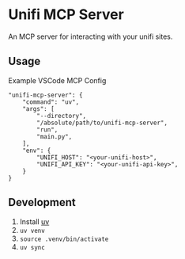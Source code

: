 # Unifi MCP Server

An MCP server for interacting with your unifi sites.

## Usage

Example VSCode MCP Config
```
"unifi-mcp-server": {
    "command": "uv",
    "args": [
        "--directory",
        "/absolute/path/to/unifi-mcp-server",
        "run",
        "main.py",
    ],
    "env": {
        "UNIFI_HOST": "<your-unifi-host>",
        "UNIFI_API_KEY": "<your-unifi-api-key>",
    }
}
```

## Development

1. Install [uv](https://github.com/astral-sh/uv)
1. `uv venv`
1. `source .venv/bin/activate`
1. `uv sync`
